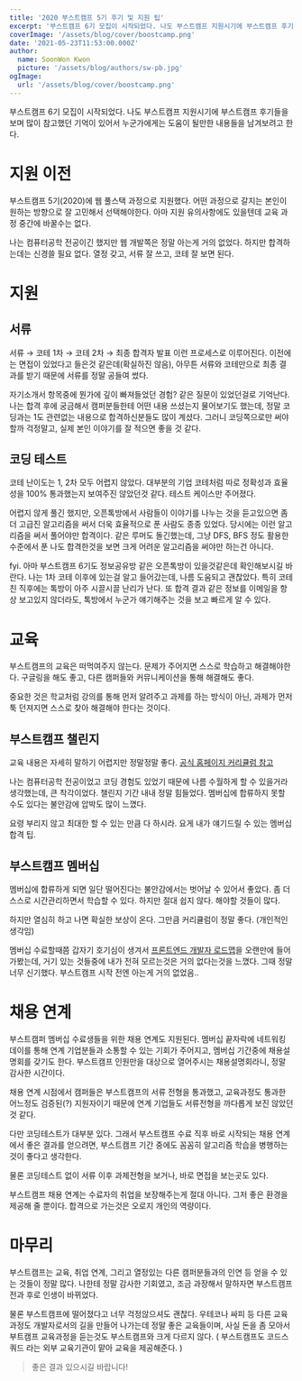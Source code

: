 ```yaml
---
title: '2020 부스트캠프 5기 후기 및 지원 팁'
excerpt: '부스트캠프 6기 모집이 시작되었다. 나도 부스트캠프 지원시기에 부스트캠프 후기들을 보며 많이 참고했던 기억이 있어서 누군가에게는 도움이 될만한 내용들을 남겨보고자 한다.'
coverImage: '/assets/blog/cover/boostcamp.png'
date: '2021-05-23T11:53:00.000Z'
author:
  name: SoonWon Kwon
  picture: '/assets/blog/authors/sw-pb.jpg'
ogImage:
  url: '/assets/blog/cover/boostcamp.png'
---
```


부스트캠프 6기 모집이 시작되었다. 나도 부스트캠프 지원시기에 부스트캠프 후기들을 보며 많이 참고했던 기억이 있어서 누군가에게는 도움이 될만한 내용들을 남겨보려고 한다.

# 지원 이전

부스트캠프 5기(2020)에 웹 풀스택 과정으로 지원했다. 어떤 과정으로 갈지는 본인이 원하는 방향으로 잘 고민해서 선택해야한다. 아마 지원 유의사항에도 있을텐데 교육 과정 중간에 바꿀수는 없다.

나는 컴퓨터공학 전공이긴 했지만 웹 개발쪽은 정말 아는게 거의 없었다. 하지만 합격하는데는 신경쓸 필요 없다. 열정 갖고, 서류 잘 쓰고, 코테 잘 보면 된다.

# 지원

## 서류

서류 → 코테 1차 → 코테 2차 → 최종 합격자 발표 이런 프로세스로 이루어진다. 이전에는 면접이 있었다고 들은것 같은데(확실하진 않음), 아무튼 서류와 코테만으로 최종 결과를 받기 때문에 서류를 정말 공들여 썼다.

자기소개서 항목중에 뭔가에 깊이 빠져들었던 경험? 같은 질문이 있었던걸로 기억난다. 나는 합격 후에 궁금해서 캠퍼분들한테 어떤 내용 쓰셨는지 물어보기도 했는데, 정말 코딩과는 1도 관련없는 내용으로 합격하신분들도 많이 계셨다. 그러니 코딩쪽으로만 써야할까 걱정말고, 실제 본인 이야기를 잘 적으면 좋을 것 같다.

## 코딩 테스트

코테 난이도는 1, 2차 모두 어렵지 않았다. 대부분의 기업 코테처럼 따로 정확성과 효율성을 100% 통과했는지 보여주진 않았던것 같다. 테스트 케이스만 주어졌다.

어렵지 않게 풀긴 했지만, 오픈톡방에서 사람들이 이야기를 나누는 것을 듣고있으면 좀 더 고급진 알고리즘을 써서 더욱 효율적으로 푼 사람도 종종 있었다. 당시에는 이런 알고리즘을 써서 풀어야만 합격이다. 같은 루머도 돌긴했는데, 그냥 DFS, BFS 정도 활용한 수준에서 푼 나도 합격한것을 보면 크게 어려운 알고리즘을 써야만 하는건 아니다.

fyi. 아마 부스트캠프 6기도 정보공유방 같은 오픈톡방이 있을것같은데 확인해보시길 바란다. 나는 1차 코테 이후에 있는걸 알고 들어갔는데, 나름 도움되고 괜찮았다. 특히 코테 친 직후에는 톡방이 아주 시끌시끌 난리가 난다. 또 합격 결과 같은 정보를 이메일을 항상 보고있지 않더라도, 톡방에서 누군가 얘기해주는 것을 보고 빠르게 알 수 있다.

# 교육

부스트캠프의 교육은 떠먹여주지 않는다. 문제가 주어지면 스스로 학습하고 해결해야한다. 구글링을 해도 좋고, 다른 캠퍼들와 커뮤니케이션을 통해 해결해도 좋다.

중요한 것은 학교처럼 강의를 통해 먼저 알려주고 과제를 하는 방식이 아닌, 과제가 먼저 툭 던져지면 스스로 찾아 해결해야 한다는 것이다.

## 부스트캠프 챌린지

교육 내용은 자세히 말하기 어렵지만 정말정말 좋다. [공식 홈페이지 커리큘럼 참고](https://boostcamp.connect.or.kr/program_wm.html)

나는 컴퓨터공학 전공이었고 코딩 경험도 있었기 때문에 나름 수월하게 할 수 있을거라 생각했는데, 큰 착각이었다. 챌린지 기간 내내 정말 힘들었다. 멤버십에 합류하지 못할 수도 있다는 불안감에 압박도 많이 느꼈다.

요령 부리지 않고 최대한 할 수 있는 만큼 다 하시라. 요게 내가 얘기드릴 수 있는 멤버십 합격 팁.

## 부스트캠프 멤버십

멤버십에 합류하게 되면 일단 떨어진다는 불안감에서는 벗어날 수 있어서 좋았다. 좀 더 스스로 시간관리하면서 학습할 수 있다. 하지만 절대 쉽지 않다. 해야할 것들이 많다.

하지만 열심히 하고 나면 확실한 보상이 온다. 그만큼 커리큘럼이 정말 좋다. (개인적인 생각임)

멤버십 수료할때쯤 갑자기 호기심이 생겨서 [프론트엔드 개발자 로드맵](https://github.com/kamranahmedse/developer-roadmap)을 오랜만에 들어가봤는데, 거기 있는 것들중에 내가 전혀 모르는것은 거의 없다는것을 느꼈다. 그때 정말 너무 신기했다. 부스트캠프 시작 전엔 아는게 거의 없었음..

# 채용 연계

부스트캠퍼 멤버십 수료생들을 위한 채용 연계도 지원된다. 멤버십 끝자락에 네트워킹 데이를 통해 연계 기업분들과 소통할 수 있는 기회가 주어지고, 멤버십 기간중에 채용설명회를 갖기도 한다. 부스트캠프 인원만을 대상으로 열어주시는 채용설명회라니, 정말 감사한 시간이다.

채용 연계 시점에서 캠퍼들은 부스트캠프의 서류 전형을 통과했고, 교육과정도 통과한 어느정도 검증된(?) 지원자이기 때문에 연계 기업들도 서류전형을 까다롭게 보진 않았던것 같다.

다만 코딩테스트가 대부분 있다. 그래서 부스트캠프 수료 직후 바로 시작되는 채용 연계에서 좋은 결과를 얻으려면, 부스트캠프 기간 중에도 꼼꼼히 알고리즘 학습을 병행하는것이 좋다고 생각한다.

물론 코딩테스트 없이 서류 이후 과제전형을 보거나, 바로 면접을 보는곳도 있다.

부스트캠프 채용 연계는 수료자의 취업을 보장해주는게 절대 아니다. 그저 좋은 환경을 제공해 줄 뿐이다. 합격으로 가는것은 오로지 개인의 역량이다.

# 마무리

부스트캠프는 교육, 취업 연계, 그리고 열정있는 다른 캠퍼분들과의 인연 등 얻을 수 있는 것들이 정말 많다. 나한테 정말 감사한 기회였고, 조금 과장해서 말하자면 부스트캠프 전과 후로 인생이 바뀌었다.

물론 부스트캠프에 떨어졌다고 너무 걱정않으셔도 괜찮다. 우테코나 싸피 등 다른 교육과정도 개발자로서의 길을 만들어 나가는데 정말 좋은 교육들이며, 사실 돈을 좀 모아서 부트캠프 교육과정을 듣는것도 부스트캠프와 크게 다르지 않다. ( 부스트캠프도 코드스쿼드 라는 외부 교육기관이 맡아 교육을 제공해준다. )

> 좋은 결과 있으시길 바랍니다!
